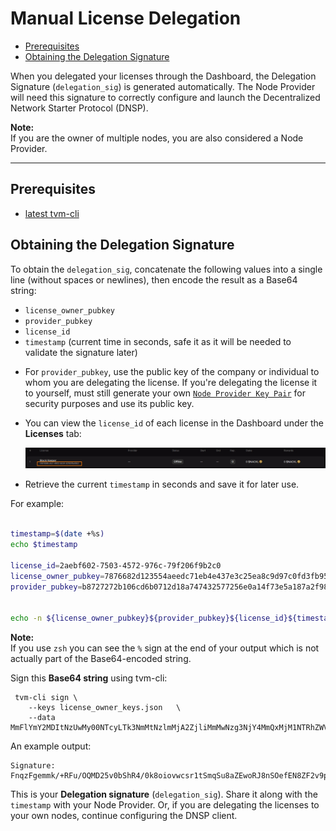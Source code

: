# Manual License Delegation

- [Prerequisites](#prerequisites)
- [Obtaining the Delegation Signature](#obtaining-the-delegation-signature)

When you delegated your licenses through the Dashboard, the Delegation Signature (`delegation_sig`) is generated automatically. The Node Provider will need this signature to correctly configure and launch the Decentralized Network Starter Protocol (DNSP).

**Note:**  
If you are the owner of multiple nodes, you are also considered a Node Provider.

---
## Prerequisites

- [latest tvm-cli](https://github.com/tvmlabs/tvm-sdk/releases)


## Obtaining the Delegation Signature

To obtain the `delegation_sig`, concatenate the following values into a single line (without spaces or newlines), then encode the result as a Base64 string:

- `license_owner_pubkey`
- `provider_pubkey`
- `license_id`
- `timestamp` (current time in seconds, safe it as it will be needed to validate the signature later) 

* For `provider_pubkey`, use the public key of the company or individual to whom you are delegating the license.
If you're delegating the license it to yourself, must still generate your own [`Node Provider Key Pair`](https://github.com/ackinacki/acki-nacki-igniter/blob/main/README.md/#generate-a-node-provider-key-pair) for security purposes and use its public key.

* You can view the `license_id` of each license in the Dashboard under the **Licenses** tab: 

    ![license](./license_ID.jpg)

* Retrieve the current `timestamp` in seconds and save it for later use.

For example:  

```bash

timestamp=$(date +%s) 
echo $timestamp

license_id=2aebf602-7503-4572-976c-79f206f9b2c0
license_owner_pubkey=7876682d123554aeedc71eb4e437e3c25ea8c9d97c0fd3fb9521061d6f494cdc
provider_pubkey=b8727272b106cd6b0712d18a747432577256e0a14f73e5a187a2f98e175034fc


echo -n ${license_owner_pubkey}${provider_pubkey}${license_id}${timestamp} | base64 -w 0
```

**Note:**  
If you use `zsh` you can see the `%` sign at the end of your output which is not actually part of the Base64-encoded string.

Sign this **Base64 string** using tvm-cli:

```
 tvm-cli sign \
    --keys license_owner_keys.json   \
    --data MmFlYmY2MDItNzUwMy00NTcyLTk3NmMtNzlmMjA2ZjliMmMwNzg3NjY4MmQxMjM1NTRhZWVkYzcxZWI0ZTQzN2UzYzI1ZWE4YzlkOTdjMGZkM2ZiOTUyMTA2MWQ2ZjQ5NGNkY2I4NzI3MjcyYjEwNmNkNmIwNzEyZDE4YTc0NzQzMjU3NzI1NmUwYTE0ZjczZTVhMTg3YTJmOThlMTc1MDM0ZmMxNzQ0MDMyMTg1
```

An example output:

```
Signature: FnqzFgemmk/+RFu/OQMD25v0bShR4/0k8oiovwcsr1tSmqSu8aZEwoRJ8nSOefEN8ZF2v9pvEqI8moY6pqamAQ==
```

This is your **Delegation signature** (`delegation_sig`).
Share it along with the `timestamp` with your Node Provider.
Or, if you are delegating the licenses to your own nodes, continue configuring the DNSP client.
